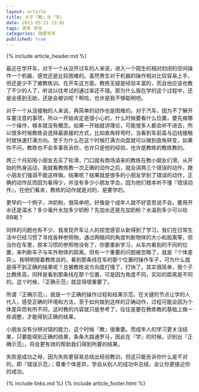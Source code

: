 ```yaml
---
layout: article
title: 关于『教』与『学』
date: 2013-05-21 13:02
tags: 思考 学车
categories: 随便写写
published: true
---
```


{% include  article_header.md %}

最近在学开车，对于一个从没开过车的人来说，进入一个陌生的相对封闭的空间操作一个机器，感觉还是比较困难的。虽然男生对于机器的操作相对比较容易上手，但还是少不了被教练训。在开车这方面，教练无疑是经验丰富的，而且他应该也教了不少的人了，听说以往考试的通过率还不错。那为什么我在学的这个过程中，还是会感到无助，还是会被训呢？啊哈，也许是我不够聪明吧。

对于一个从没接触的人来说，再简单的动作也是困难的。对于汽车，因为不了解开车要注意的事项，所以一开始肯定是很小心的，什么时候要看什么位置，要先做哪一个操作，根本就没有概念。如果一开始就讲理论，可能很多人都会听不进去，所以很多时候教练会选择最直接的方式，比如直角转弯时，当看到车前盖与边线接触时就快速打满方向。至于为什么在这个时候打满方向盘就可以做到直角转变，如果你不问，教练也不会多事告诉你，也许只是他的经验，也许是教练的教练教的。

两三个月前陪小朋友去买了轮滑，门口就有商场请来的教练在教小朋友们滑。从开始的热身运动，我就看教练教一次正确的动作之后，就会讲两三个错误的动作，跟小朋友们强调不能这样做。结果呢？结果就是很多的小朋友学到了错误的动作，正确的动作反而因为看得少，并没有多少小朋友学会。因为他们根本听不懂『错误动作』，在他们看来，教练的动作就是对的，是要学的。

更早的一个例子，冲奶粉。很简单吧，好像是个成年人就不好意思说不会。要用开水还是温水？多少毫升水加多少奶粉？先加水还是先加奶粉？水温到多少可以给BB喝？

同样的问题也有不少。我发现开车让人的视觉感官从新得到了学习，我们在日常生活中已经习惯了寻找各种参照物，通过两眼间的角度判断物体的大小和距离等，但当你在车里，原本习惯的参照物没有了，你要重新学习，从车内看到的不同的位置，来判断车子与车外物体的距离。但有一个重要的问题被忽略了，就是『个体差异』。我明明按着教练说的，看到那条线在车的那个位置时操作车子，可为什么就是得不到正确的结果呢？总被教练说方向盘打慢了，打快了。其实很简单，我个子比教练高，同样是看到那条线在那个位置，可是因为角度不同，实际的距离是不同的。这个时候，『正确示范』就显得很重要了。

所谓『正确示范』，就是一个正确的操作过程和结果示范。在关键的节点让学的人代入，感受正确的环境和方法，至于如何做到这样的正确动作，过程可能会因为个体差异而有所不同，这时教的内容就只是参考了，往往是要在教练教的基础上做一些调整，才能得到正确的结果。

小朋友没有分辨对错的能力，这个时候『教』很重要。而成年人的学习更关注结果，只要能得到正确的结果，条条大路通罗马，因此在『学』的时候，识别出『正确示范』，将会更有效的帮助我们得到所要的结果。

失败是成功之母，因为失败更容易总结出经验教训，但这只能告诉你什么是不对的，即『错误示范』；尊重个体差异，学会从别人的成功中总结，会让你更接近你的成功。

{% include links.md %}
{% include article_footer.html %}
